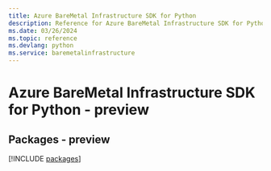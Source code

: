 ```yaml
---
title: Azure BareMetal Infrastructure SDK for Python
description: Reference for Azure BareMetal Infrastructure SDK for Python
ms.date: 03/26/2024
ms.topic: reference
ms.devlang: python
ms.service: baremetalinfrastructure
---
```

# Azure BareMetal Infrastructure SDK for Python - preview
## Packages - preview
[!INCLUDE [packages](baremetal-infrastructure-index.md)]